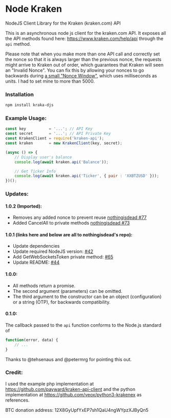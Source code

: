 Node Kraken
===========

NodeJS Client Library for the Kraken (kraken.com) API

This is an asynchronous node js client for the kraken.com API. It exposes all the API methods found here: https://www.kraken.com/help/api through the ```api``` method.

Please note that when you make more than one API call and correctly set the nonce so that it is always larger than the previous nonce, the requests might arrive to Kraken out of order, which guarantees that Kraken will seen an "Invalid Nonce".  You can fix this by allowing your nonces to go backwards during [a small "Nonce Window"](https://support.kraken.com/hc/en-us/articles/360001148023-What-is-a-nonce-window-), which uses milliseconds as units.  I had to set mine to more than 5000.

### Installation

```bash
npm install kraka-djs
```

### Example Usage:

```javascript
const key          = '...'; // API Key
const secret       = '...'; // API Private Key
const KrakenClient = require('kraken-api');
const kraken       = new KrakenClient(key, secret);

(async () => {
	// Display user's balance
	console.log(await kraken.api('Balance'));

	// Get Ticker Info
	console.log(await kraken.api('Ticker', { pair : 'XXBTZUSD' }));
})();
```

### Updates:

#### 1.0.2 (Imported):
- Removes any added nonce to prevent reuse [nothingisdead #77](https://github.com/nothingisdead/npm-kraken-api/pull/77)
- Added CancelAll to private methods [nothingisdead #73](https://github.com/nothingisdead/npm-kraken-api/pull/73)

#### 1.0.1 (links here and below are all to nothingisdead's repo):
- Update dependencies
- Update required NodeJS version: [#42](https://github.com/nothingisdead/npm-kraken-api/pull/42)
- Add GetWebSocketsToken private method: [#65](https://github.com/nothingisdead/npm-kraken-api/pull/65)
- Update README: [#44](https://github.com/nothingisdead/npm-kraken-api/pull/44)

#### 1.0.0:

- All methods return a promise.
- The second argument (parameters) can be omitted.
- The third argument to the constructor can be an object (configuration) or a string (OTP), for backwards compatibility.

#### 0.1.0:

The callback passed to the ```api``` function conforms to the Node.js standard of

```javascript
function(error, data) {
	// ...
}
```

Thanks to @tehsenaus and @petermrg for pointing this out.

### Credit:

I used the example php implementation at https://github.com/payward/kraken-api-client and the python implementation at https://github.com/veox/python3-krakenex as references.

BTC donation address: 12X8GyUpfYxEP7sh1QaU4ngWYpzXJByQn5
